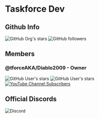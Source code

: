 # Taskforce Dev

## Github Info
![GitHub Org's stars](https://img.shields.io/github/stars/tforcedev?logo=github)
![GitHub followers](https://img.shields.io/github/followers/tforcedev?logo=github)

## Members
### @tforceAKA/Diablo2009 - Owner
![GitHub User's stars](https://img.shields.io/github/stars/tforceAKA?label=tforceAKA's%20Stars)
![GitHub User's stars](https://img.shields.io/github/stars/Diablo2009?label=Diablo's%20Stars)
<br>
<a href="https://m.youtube.com/@TaskforceOfficial"><img alt="YouTube Channel Subscribers" src="https://img.shields.io/youtube/channel/subscribers/UC68sGHECLZr0pH_AYdQkLFA?style=social&logo=youtube"></a>

## Official Discords
![Discord](https://img.shields.io/discord/1132763528676257852?logo=discord&label=MusicGD)
